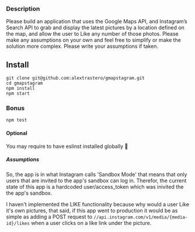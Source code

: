### Description
Please build an application that uses the Google Maps API, and Instagram’s Search API to grab and
display the latest pictures by a location defined on the map, and allow the user to Like any number of
those photos. Please make any assumptions on your own and feel free to simplify or make the solution
more complex. Please write your assumptions if taken.

## Install
```
git clone git@github.com:alextrastero/gmapstagram.git
cd gmapstagram
npm install
npm start
```

### Bonus
```
npm test
```

#### Optional
You may require to have eslinst installed globally 👀

##### Assumptions
So, the app is in what Instagram calls 'Sandbox Mode' that means that only users that are invited to the app's
sandbox can log in. Therefor, the current state of this app is a hardcoded user/access_token which was inivited
the the app's sandbox.

I haven't implemented the LIKE functionality because why would a user Like it's own pictures, that said, if this
app went to production it would be as simple as adding a POST request to `//api.instagram.com/v1/media/{media-id}/likes`
when a user clicks on a like link under the picture.
